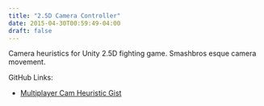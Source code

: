 ```yaml
---
title: "2.5D Camera Controller"
date: 2015-04-30T00:59:49-04:00
draft: false
---
```


Camera heuristics for Unity 2.5D fighting game. Smashbros esque camera movement.

GitHub Links:

- [Multiplayer Cam Heuristic Gist](https://gist.github.com/zacyzacy/35c78d2c3761a15ecd14dd7f40ccc80f)
